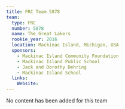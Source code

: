 ```yaml
---
title: FRC Team 5878
team:
  type: FRC
  number: 5878
  name: The Great Lakers
  rookie_year: 2016
  location: Mackinac Island, Michigan, USA
  sponsors:
    - Mackinac Island Community Foundation
    - Mackinac Island Public School
    - Jack and Dorothy Dehring
    - Mackinac Island School
  links:
    Website: 
---
```

No content has been added for this team